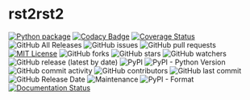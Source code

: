 # rst2rst2
[![Python package](https://github.com/tkoyama010/rst2rst2/workflows/Python%20package/badge.svg)](https://github.com/tkoyama010/rst2rst2/actions?query=workflow%3A%22Python+package%22)
[![Codacy Badge](https://api.codacy.com/project/badge/Grade/5679b39b632d49d4bf2e04121060dd45)](https://app.codacy.com/manual/tkoyama010/rst2rst2?utm_source=github.com&utm_medium=referral&utm_content=tkoyama010/rst2rst2&utm_campaign=Badge_Grade_Dashboard)
[![Coverage Status](https://coveralls.io/repos/github/tkoyama010/rst2rst2/badge.svg?branch=master)](https://coveralls.io/github/tkoyama010/rst2rst2?branch=master)
![GitHub All Releases](https://img.shields.io/github/downloads/tkoyama010/rst2rst2/total)
![GitHub issues](https://img.shields.io/github/issues/tkoyama010/rst2rst2)
![GitHub pull requests](https://img.shields.io/github/issues-pr/tkoyama010/rst2rst2)
[![MIT License](http://img.shields.io/badge/license-MIT-blue.svg?style=flat)](LICENSE)
![GitHub forks](https://img.shields.io/github/forks/tkoyama010/rst2rst2?style=social)
![GitHub stars](https://img.shields.io/github/stars/tkoyama010/rst2rst2?style=social)
![GitHub watchers](https://img.shields.io/github/watchers/tkoyama010/rst2rst2?style=social)
![GitHub release (latest by date)](https://img.shields.io/github/v/release/tkoyama010/rst2rst2)
![PyPI](https://img.shields.io/pypi/v/rst2rst2)
![PyPI - Python Version](https://img.shields.io/pypi/pyversions/rst2rst2)
![GitHub commit activity](https://img.shields.io/github/commit-activity/w/tkoyama010/rst2rst2)
![GitHub contributors](https://img.shields.io/github/contributors/tkoyama010/rst2rst2)
![GitHub last commit](https://img.shields.io/github/last-commit/tkoyama010/rst2rst2)
![GitHub Release Date](https://img.shields.io/github/release-date/tkoyama010/rst2rst2)
![Maintenance](https://img.shields.io/maintenance/yes/2020)
![PyPI - Format](https://img.shields.io/pypi/format/rst2rst2)
[![Documentation Status](https://readthedocs.org/projects/rst2rst2/badge/?version=latest)](https://rst2rst2.readthedocs.io/en/latest/?badge=latest)
